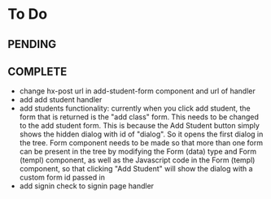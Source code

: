 # To Do

## PENDING

## COMPLETE

- change hx-post url in add-student-form component and url of handler
- add add student handler
- add students functionality: currently when you click add student, the form that is returned is the "add class" form. This needs to be changed to the add student form. This is because the Add Student button simply shows the hidden dialog with id of "dialog". So it opens the first dialog in the tree. Form component needs to be made so that more than one form can be present in the tree by modifying the Form (data) type and Form (templ) component, as well as the Javascript code in the Form (templ) component, so that clicking "Add Student" will show the dialog with a custom form id passed in  
- add signin check to signin page handler
